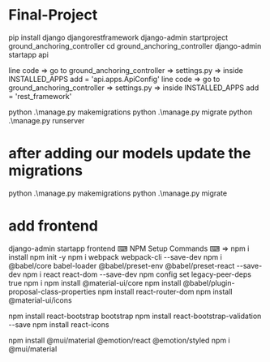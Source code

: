 # Final-Project

pip install django djangorestframework
django-admin startproject ground_anchoring_controller
cd ground_anchoring_controller
django-admin startapp api

line code => go to ground_anchoring_controller => settings.py => inside INSTALLED_APPS  add  = 'api.apps.ApiConfig'
line code => go to ground_anchoring_controller => settings.py => inside INSTALLED_APPS  add  = 'rest_framework'

python .\manage.py makemigrations
python .\manage.py migrate
python .\manage.py runserver

# after adding our models update the migrations
python .\manage.py makemigrations
python .\manage.py migrate

# add frontend 
django-admin startapp frontend
⌨ NPM Setup Commands ⌨  => npm i install
npm init -y
npm i webpack webpack-cli --save-dev
npm i @babel/core babel-loader @babel/preset-env @babel/preset-react --save-dev
npm i react react-dom --save-dev
npm config set legacy-peer-deps true
npm i
npm install @material-ui/core
npm install @babel/plugin-proposal-class-properties
npm install react-router-dom
npm install @material-ui/icons


npm install react-bootstrap bootstrap
npm install react-bootstrap-validation --save
npm install react-icons

npm install @mui/material @emotion/react @emotion/styled
npm i @mui/material 


